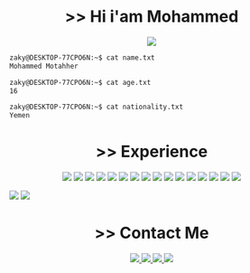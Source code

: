 <h1 align="center"> >> Hi i'am Mohammed</h1>
<p align="center">
<img src="https://i.pinimg.com/originals/29/12/98/29129842108c46684a26c427741db074.gif">
</p>

```sh
zaky@DESKTOP-77CPO6N:~$ cat name.txt
Mohammed Motahher

zaky@DESKTOP-77CPO6N:~$ cat age.txt
16

zaky@DESKTOP-77CPO6N:~$ cat nationality.txt
Yemen
```
<h1 align="center"> >> Experience</h1>

<p align="center">
  <img src="https://img.shields.io/badge/c++-%2300599C.svg?style=for-the-badge&logo=c%2B%2B&logoColor=white">
  <img src="https://img.shields.io/badge/html5-%23E34F26.svg?style=for-the-badge&logo=html5&logoColor=white">
  <img src="https://img.shields.io/badge/css3-%231572B6.svg?style=for-the-badge&logo=css3&logoColor=white">
  <img src="https://img.shields.io/badge/javascript-%23323330.svg?style=for-the-badge&logo=javascript&logoColor=%23F7DF1E">
  <img src="https://img.shields.io/badge/markdown-%23000000.svg?style=for-the-badge&logo=markdown&logoColor=white">
  <img src="https://img.shields.io/badge/php-%23777BB4.svg?style=for-the-badge&logo=php&logoColor=white">
  <img src="https://img.shields.io/badge/python-3670A0?style=for-the-badge&logo=python&logoColor=ffdd54">
  <img src="https://img.shields.io/badge/flask-%23000.svg?style=for-the-badge&logo=flask&logoColor=white">
  <img src="https://img.shields.io/badge/arduino-00979D?style=for-the-badge&logo=arduino&logoColor=white">
  <img src="https://img.shields.io/badge/ubuntu-E95420?style=for-the-badge&logo=ubuntu&logoColor=white">
  <img src="https://img.shields.io/badge/Visual%20Studio%20Code-0078d7.svg?style=for-the-badge&logo=visual-studio-code&logoColor=white">
  <img src="https://img.shields.io/badge/github-%23121011.svg?style=for-the-badge&logo=github&logoColor=white">
  <img src="https://img.shields.io/badge/pytorch-EE4C2C?style=for-the-badge&logo=pytorch&logoColor=white">
  <img src="https://img.shields.io/badge/numpy-013243?style=for-the-badge&logo=numpy&logoColor=white">
  <img src="https://img.shields.io/badge/scikit_learn-F7931E?style=for-the-badge&logo=scikitlearn&logoColor=white">
  <img src="https://img.shields.io/badge/pandas-150458?style=for-the-badge&logo=pandas&logoColor=white">
</p>

![](https://github-readme-stats.vercel.app/api?username=Zaky202&show_icons=true&theme=vision-friendly-dark)
![](https://github-readme-stats.vercel.app/api/top-langs/?username=Zaky202&theme=vision-friendly-dark)

<h1 align="center"> >> Contact Me</h1>
<p align="center">
  <a href="mailto:hamadanime1@gmail.com" target="blank">
    <img src="https://img.shields.io/badge/hamadanime1@gmail.com-D14836?style=for-the-badge&logo=gmail&logoColor=white">
  </a>
  <a href="https://twitter.com/mhmd_albkry" target="blank">
    <img src="https://img.shields.io/twitter/follow/mhmd_albkry?logo=twitter&style=for-the-badge">
  </a>
  <a href="https://www.instagram.com/z1.2d/">
    <img src="https://img.shields.io/badge/@z1.2d-E4405F?style=for-the-badge&logo=instagram&logoColor=white">
  </a>
  <a href="https://t.me/aaambd1">
    <img src="https://img.shields.io/badge/@aaambd1-26A5E4?style=for-the-badge&logo=telegram&logoColor=white">
  </a>
</p>
<!--
**Zaky202/Zaky202** is a ✨ _special_ ✨ repository because its `README.md` (this file) appears on your GitHub profile.

Here are some ideas to get you started:

- 🔭 I’m currently working on ...
- 🌱 I’m currently learning ...
- 👯 I’m looking to collaborate on ...
- 🤔 I’m looking for help with ...
- 💬 Ask me about ...
- 📫 How to reach me: ...
- 😄 Pronouns: ...
- ⚡ Fun fact: ...
-->
